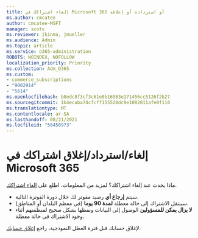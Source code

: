 ```yaml
---
title: إلغاء اشتراكك في Microsoft 365 أو استرداده أو إغلاقه
ms.author: cmcatee
author: cmcatee-MSFT
manager: scotv
ms.reviewer: jkinma, jmueller
ms.audience: Admin
ms.topic: article
ms.service: o365-administration
ROBOTS: NOINDEX, NOFOLLOW
localization_priority: Priority
ms.collection: Adm_O365
ms.custom:
- commerce_subscriptions
- "9002914"
- "5614"
ms.openlocfilehash: b0edc8f3cf3c61e0b16983e171456cc5126f2b27
ms.sourcegitcommit: 1b4ecaba74cfcff155528dc9e1002011afe0f110
ms.translationtype: MT
ms.contentlocale: ar-SA
ms.lasthandoff: 08/21/2021
ms.locfileid: "58450973"
---
```

# <a name="cancelrefundclose-your-microsoft-365-subscription"></a>إلغاء/استرداد/إغلاق اشتراكك في Microsoft 365

ماذا يحدث عند إلغاء اشتراكك؟ لمزيد من المعلومات، اطلع على [إلغاء اشتراكك](https://docs.microsoft.com/microsoft-365/commerce/subscriptions/cancel-your-subscription?view=o365-worldwide).

- سيتم **إرجاع أي** رصيد مفوتر لك خلال دورة الفوترة التالية.
- سينتقل الاشتراك إلى حالة معطلة **لمدة 90 يوما** (في معظم البلدان أو المناطق).
- **لا يزال يمكن للمسؤولين** الوصول إلى البيانات ونمطها بشكل صحيح لمنظمتهم أثناء وجود الاشتراك في حالة معطلة.

لإغلاق حسابك قبل فترة العطل النموذجية، راجع [إغلاق حسابك](https://docs.microsoft.com/microsoft-365/commerce/close-your-account?view=o365-worldwide).
